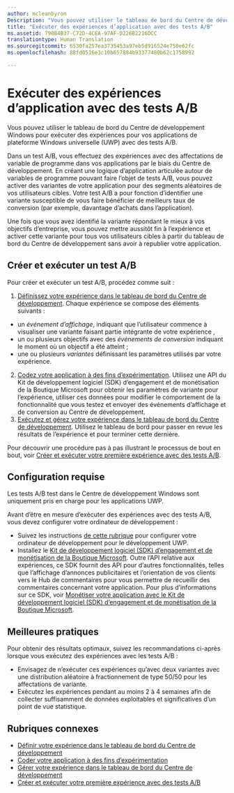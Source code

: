 ```yaml
---
author: mcleanbyron
Description: "Vous pouvez utiliser le tableau de bord du Centre de développement Windows pour exécuter des expériences pour vos applications de plateforme Windows universelle (UWP) avec des tests A/B."
title: "Exécuter des expériences d’application avec des tests A/B"
ms.assetid: 790B4B37-C72D-4CEA-97AF-D226B2216DCC
translationtype: Human Translation
ms.sourcegitcommit: 6530fa257ea3735453a97eb5d916524e750e62fc
ms.openlocfilehash: 88fd0516e3c10b657884b93377480b62c1758992

---
```


# Exécuter des expériences d’application avec des tests A/B

Vous pouvez utiliser le tableau de bord du Centre de développement Windows pour exécuter des expériences pour vos applications de plateforme Windows universelle (UWP) avec des tests A/B.

Dans un test A/B, vous effectuez des expériences avec des affectations de variable de programme dans vos applications par le biais du Centre de développement. En créant une logique d’application articulée autour de variables de programme pouvant faire l’objet de tests A/B, vous pouvez activer des variantes de votre application pour des segments aléatoires de vos utilisateurs cibles. Votre test A/B a pour fonction d’identifier une variante susceptible de vous faire bénéficier de meilleurs taux de conversion (par exemple, davantage d’achats dans l’application).

Une fois que vous avez identifié la variante répondant le mieux à vos objectifs d’entreprise, vous pouvez mettre aussitôt fin à l’expérience et activer cette variante pour tous vos utilisateurs cibles à partir du tableau de bord du Centre de développement sans avoir à republier votre application.

## Créer et exécuter un test A/B

Pour créer et exécuter un test A/B, procédez comme suit :

1. [Définissez votre expérience dans le tableau de bord du Centre de développement](define-your-experiment-in-the-dev-center-dashboard.md). Chaque expérience se compose des éléments suivants :
  * un *événement d’affichage*, indiquant que l’utilisateur commence à visualiser une variante faisant partie intégrante de votre expérience ,
  * un ou plusieurs objectifs avec des *événements de conversion* indiquant le moment où un objectif a été atteint ;
  * une ou plusieurs *variantes* définissant les paramètres utilisés par votre expérience.
2. [Codez votre application à des fins d’expérimentation](code-your-experiment-in-your-app.md). Utilisez une API du Kit de développement logiciel (SDK) d’engagement et de monétisation de la Boutique Microsoft pour obtenir les paramètres de variante pour l’expérience, utiliser ces données pour modifier le comportement de la fonctionnalité que vous testez et envoyer des événements d’affichage et de conversion au Centre de développement.
3. [Exécutez et gérez votre expérience dans le tableau de bord du Centre de développement](manage-your-experiment.md). Utilisez le tableau de bord pour passer en revue les résultats de l’expérience et pour terminer cette dernière.

Pour découvrir une procédure pas à pas illustrant le processus de bout en bout, voir [Créer et exécuter votre première expérience avec des tests A/B](create-and-run-your-first-experiment-with-a-b-testing.md).

## Configuration requise

Les tests A/B test dans le Centre de développement Windows sont uniquement pris en charge pour les applications UWP.

Avant d’être en mesure d’exécuter des expériences avec des tests A/B, vous devez configurer votre ordinateur de développement :

* Suivez les instructions [de cette rubrique](../get-started/get-set-up.md) pour configurer votre ordinateur de développement pour le développement UWP.
* Installez le [Kit de développement logiciel (SDK) d’engagement et de monétisation de la Boutique Microsoft](http://aka.ms/store-em-sdk). Outre l’API relative aux expériences, ce SDK fournit des API pour d’autres fonctionnalités, telles que l’affichage d’annonces publicitaires et l’orientation de vos clients vers le Hub de commentaires pour vous permettre de recueillir des commentaires concernant votre application. Pour plus d’informations sur ce SDK, voir [Monétiser votre application avec le Kit de développement logiciel (SDK) d’engagement et de monétisation de la Boutique Microsoft](monetize-your-app-with-the-microsoft-store-engagement-and-monetization-sdk.md).

## Meilleures pratiques

Pour obtenir des résultats optimaux, suivez les recommandations ci-après lorsque vous exécutez des expériences avec les tests A/B :

* Envisagez de n’exécuter ces expériences qu’avec deux variantes avec une distribution aléatoire à fractionnement de type 50/50 pour les affectations de variante.
* Exécutez les expériences pendant au moins 2 à 4 semaines afin de collecter suffisamment de données exploitables et significatives d’un point de vue statistique.

## Rubriques connexes

* [Définir votre expérience dans le tableau de bord du Centre de développement](define-your-experiment-in-the-dev-center-dashboard.md)
* [Coder votre application à des fins d’expérimentation](code-your-experiment-in-your-app.md)
* [Gérer votre expérience dans le tableau de bord du Centre de développement](manage-your-experiment.md)
* [Créer et exécuter votre première expérience avec des tests A/B](create-and-run-your-first-experiment-with-a-b-testing.md)



<!--HONumber=Jun16_HO4-->


